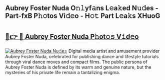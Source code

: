 ## Aubrey Foster Nuda O𝚗𝚕yf𝚊ns L𝚎a𝚔ed N𝚞𝚍es - Part-fxB P𝚑𝚘tos Vi𝚍𝚎o - H𝚘𝚝 Part L𝚎a𝚔s XHuoG

# <h2><a href="http://kf54le.oniu.top/?m=Aubrey+Foster+Nuda">🔗👉 🔴 Aubrey Foster Nuda P𝚑ot𝚘𝚜 V𝚒d𝚎o</a></h2>

[![Aubrey Foster Nuda Nu𝚍e𝚜](https://i.imgur.com/0qMVB7G.gif)](http://kf54le.oniu.top/?m=Aubrey+Foster+Nuda)
Digital media artist and amusement provider Aubrey Foster Nuda, celebrated for publishing dance and lifestyle tutorials through viral dance moves and compact films. The public persona of Aubrey Foster Nuda is defined by its warm and genuine nature, but the mysteries of his private life remain a tantalizing enigma.  
